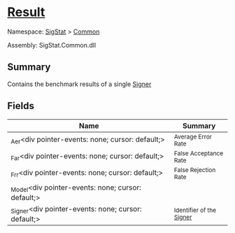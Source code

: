 # [Result](./Result.md)

Namespace: [SigStat]() > [Common](./README.md)

Assembly: SigStat.Common.dll

## Summary
Contains the benchmark results of a single [Signer](https://github.com/hargitomi97/sigstat/blob/master/docs/md/SigStat/Common/Signer.md)

## Fields

| Name | Summary | 
| --- | --- | 
| <sub>Aer</sub><div pointer-events: none; cursor: default;><img width=200/></div>| <sub>Average Error Rate</sub>| <br>
| <sub>Far</sub><div pointer-events: none; cursor: default;><img width=200/></div>| <sub>False Acceptance Rate</sub>| <br>
| <sub>Frr</sub><div pointer-events: none; cursor: default;><img width=200/></div>| <sub>False Rejection Rate</sub>| <br>
| <sub>Model</sub><div pointer-events: none; cursor: default;><img width=200/></div>| <sub></sub>| <br>
| <sub>Signer</sub><div pointer-events: none; cursor: default;><img width=200/></div>| <sub>Identifier of the [Signer](https://github.com/hargitomi97/sigstat/blob/master/docs/md/SigStat/Common/Result.md)</sub>| <br>


